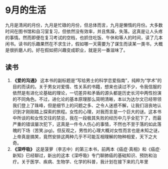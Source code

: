 # 9月的生活
九月是清闲的月份，九月是忙碌的月份，但总体而言，九月是懒惰的月份。大多数时间在图书馆和自习室复习，但依然没有效率，并且焦躁，失落。这真是让人头疼的事情。然而即便在复习考试的空档，也抓住吃饭、午休和等人的时间，读了几本闲书。读书的乐趣果然在不求生计，假如哪一天需要为了谋生而读某一类书，大概是很折磨人的。好在假如把兴趣变成职业，就是另一番滋味了。
## 读书
1.  **《爱的沟通》** 这本书的副标题是“写给男士的科学恋爱指南”，纯粹为“学术”的目的而读的。关于男女对爱情、性关系的书籍，想来也读过不少，令我信服的依然是有进化论基础的理论，一切差异和矛盾的源头都是历史长河中两性扮演的不同角色。不过，进化论的基本原理那么简明清晰，本以为达尔文已经带领我们登上了珠峰，但是细节上的问题之多、之令人迷惑不解，让我们沮丧地认识到才刚刚踏上探索的旅程。女性的心理，对我而言是一个巨大的谜。这本书中所谈的和女性交往的禁忌，我在一段极其失败的经历中几乎全犯下了，而最严重的错误屡次犯下，这真是一件令人伤心的事情，不然也不至于落的如此落魄的下场（苦笑.jpg)。但反观之，男性的心理大概对女性而言也是未知之谜，上帝真是搞笑，竟然安排这两种几乎不可能互相理解的物种相爱，天下之大奇。
2.  **《深呼吸》** 这是菠萝（李志中）的第三本书，前两本《癌症·真相》和《癌症·新知》已经聊过，新出的这本《深呼吸》专门聊肺癌的基础知识、预防和治疗。关于医学、疾病、生物学、化学的科普，我计划在接下来的几年里

<!--stackedit_data:
eyJoaXN0b3J5IjpbLTkxMDg2Nzg2MiwxNDUwMjU4MjksOTc4NT
I0NzNdfQ==
-->